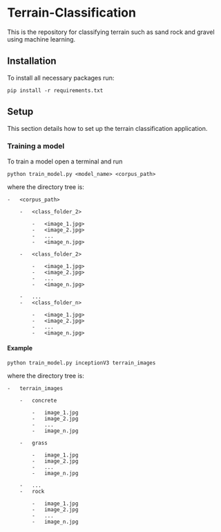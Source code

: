 # Terrain-Classification
This is the repository for classifying terrain such as sand rock and gravel using machine learning.

## Installation

To install all necessary packages run:
```
pip install -r requirements.txt
```

## Setup
This section details how to set up the terrain classification application.


### Training a model
To train a model open a terminal and run

```
python train_model.py <model_name> <corpus_path>
```

where the directory tree is:

```
-   <corpus_path>

    -   <class_folder_2>

        -   <image_1.jpg>
        -   <image_2.jpg>
        -   ...
        -   <image_n.jpg>

    -   <class_folder_2>

        -   <image_1.jpg>
        -   <image_2.jpg>
        -   ...
        -   <image_n.jpg>

    -   ...
    -   <class_folder_n>

        -   <image_1.jpg>
        -   <image_2.jpg>
        -   ...
        -   <image_n.jpg>
```

#### Example
```
python train_model.py inceptionV3 terrain_images
```

where the directory tree is:

```
-   terrain_images

    -   concrete

        -   image_1.jpg
        -   image_2.jpg
        -   ...
        -   image_n.jpg

    -   grass

        -   image_1.jpg
        -   image_2.jpg
        -   ...
        -   image_n.jpg

    -   ...
    -   rock

        -   image_1.jpg
        -   image_2.jpg
        -   ...
        -   image_n.jpg
```
